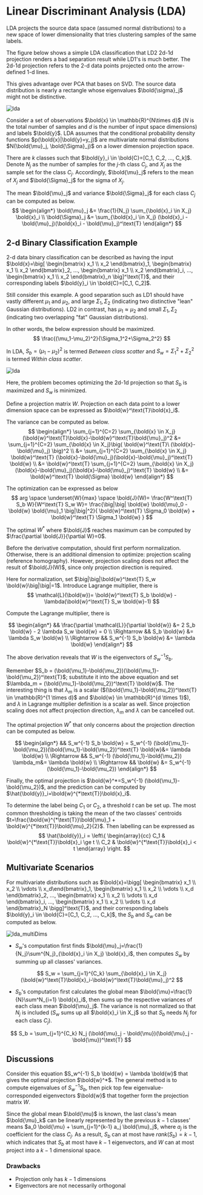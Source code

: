 # Linear Discriminant Analysis (LDA)

LDA projects the source data space (assumed normal distributions) to a new space of lower dimensionality that tries clustering samples of the same labels.

The figure below shows a simple LDA classification that LD2 $2$d-$1$d projection renders a bad separation result while LD1's is much better. The $2$d-$1$d projection refers to the $2$-d data points projected onto the arrow-defined $1$-d lines.
 
This gives advantage over PCA that bases on SVD. The source data distribution is nearly a rectangle whose eigenvalues $\bold{\sigma}_j$ might not be distinctive. 

![lda](imgs/lda.png "lda")

Consider a set of observations $\bold{x} \in \mathbb{R}^{N\times d}$ ($N$ is the total number of samples and $d$ is the number of input space dimensions) and labels $\bold{y}$. LDA assumes that the conditional probability density functions $p(\bold{x}|\bold{y}=y_j)$ are multivariate normal distributions $N(\bold{\mu}_j, \bold{\Sigma}_j)$ on a lower dimension projection space.

There are $k$ classes such that $\bold{y}_i \in \bold{C}=[C_1, C_2, ..., C_k]$. Denote $N_j$ as the number of samples for the $j$-th class $C_j$, and $X_j$ as the sample set for the class $C_j$. Accordingly, $\bold{\mu}_j$ refers to the mean of $X_j$ and $\bold{\Sigma}_j$ for the sigma of $X_j$.

The mean $\bold{\mu}_j$ and variance $\bold{\Sigma}_j$ for each class $C_j$ can be computed as below.
$$
\begin{align*}
\bold{\mu}_j &= \frac{1}{N_j} \sum_{\bold{x}_i \in X_j} \bold{x}_i
\\
\bold{\Sigma}_j &= \sum_{\bold{x}_i \in X_j} (\bold{x}_i - \bold{\mu}_j)(\bold{x}_i - \bold{\mu}_j)^\text{T}
\end{align*}
$$

## $2$-d Binary Classification Example

$2$-d data binary classification can be described as having the input $\bold{x}=\big[ \begin{bmatrix} x_1 \\ x_2 \end{bmatrix}_1, \begin{bmatrix} x_1 \\ x_2 \end{bmatrix}_2, ..., \begin{bmatrix} x_1 \\ x_2 \end{bmatrix}_i, ..., \begin{bmatrix} x_1 \\ x_2 \end{bmatrix}_n \big]^\text{T}$, 
and their corresponding labels $\bold{y}_i \in \bold{C}=[C_1, C_2]$. 

Still consider this example. A good separation such as LD1 should have vastly different $\mu_1$ and $\mu_2$, and large $\Sigma_1, \Sigma_2$ (indicating two distinctive "lean" Gaussian distributions). LD2 in contrast, has $\mu_1 \approx \mu_2$ and small $\Sigma_1, \Sigma_2$ (indicating two overlapping "fat" Gaussian distributions).

In other words, the below expression should be maximized.
$$
\frac{(\mu_1-\mu_2)^2}{\Sigma_1^2+\Sigma_2^2}
$$

In LDA, $S_b=(\mu_1-\mu_2)^2$ is termed *Between class scatter* and $S_w=\Sigma_1^2+\Sigma_2^2$ is termed *Within class scatter*.

![lda](imgs/lda.png "lda")

Here, the problem becomes optimizing the $2$d-$1$d projection so that $S_b$ is maximized and $S_w$ is minimized. 

Define a projection matrix $W$. Projection on each data point to a lower dimension space can be expressed as $\bold{w}^\text{T}\bold{x}_i$.

The variance can be computed as below.
$$
\begin{align*}
    \sum_{j=1}^{C=2} \sum_{\bold{x} \in X_j}
    (\bold{w}^\text{T}\bold{x}-\bold{w}^\text{T}\bold{\mu}_j)^2 &=
    \sum_{j=1}^{C=2} \sum_{\bold{x} \in X_j}\big(
        \bold{w}^\text{T}\ (\bold{x}-\bold{\mu}_j)
    \big)^2
    \\ &=
    \sum_{j=1}^{C=2} \sum_{\bold{x} \in X_j}
    \bold{w}^\text{T} (\bold{x}-\bold{\mu}_j)(\bold{x}-\bold{\mu}_j)^\text{T} \bold{w}
    \\ &=
    \bold{w}^\text{T} \sum_{j=1}^{C=2}  \sum_{\bold{x} \in X_j}
    (\bold{x}-\bold{\mu}_j)(\bold{x}-\bold{\mu}_j)^\text{T} \bold{w}
    \\ &=
    \bold{w}^\text{T} \bold{\Sigma}
     \bold{w}
\end{align*}
$$

The optimization can be expressed as below
$$
arg \space \underset{W}{max} \space
\bold{J}(W)=
\frac{W^\text{T} S_b W}{W^\text{T} S_w W}=
\frac{\big|\big|
    \bold{w} \bold{\mu}_0 - \bold{w} \bold{\mu}_1
\big|\big|^2}{
    \bold{w}^\text{T} \Sigma_0 \bold{w} + 
    \bold{w}^\text{T} \Sigma_1 \bold{w} 
}
$$

The optimal $W^*$ where $\bold{J}$ reaches maximum can be computed by $\frac{\partial \bold{J}}{\partial W}=0$.

Before the derivative computation, should first perform normalization. Otherwise, there is an additional dimension to optimize: projection scaling (reference homography). However, projection scaling does not affect the result of $\bold{J}(W)$, since only projection direction is required.

Here for normalization, set $\big|\big|\bold{w}^\text{T} S_w \bold{w}\big|\big|=1$. Introduce Lagrange multiplier, there is
$$
\mathcal{L}(\bold{w})=
\bold{w}^\text{T} S_b \bold{w} - \lambda(\bold{w}^\text{T} S_w \bold{w}-1)
$$

Compute the Lagrange multiplier, there is

$$
\begin{align*}
    && 
    \frac{\partial \mathcal{L}}{\partial \bold{w}}
    &=
    2 S_b \bold{w} - 2 \lambda S_w \bold{w} = 0
    \\ \Rightarrow && 
    S_b \bold{w} &= \lambda S_w \bold{w}
    \\ \Rightarrow && 
    S_w^{-1} S_b \bold{w} &= \lambda \bold{w}
\end{align*}
$$

The above derivation reveals that $W$ is the eigenvectors of $S_w^{-1} S_b$.

Remember $S_b = (\bold{\mu_1}-\bold{\mu_2})(\bold{\mu_1}-\bold{\mu_2})^\text{T}$; substitute it into the above equation and set $\lambda_m = (\bold{\mu_1}-\bold{\mu_2})^\text{T} \bold{w}$. The interesting thing is that $\lambda_m$ is a scalar ($(\bold{\mu_1}-\bold{\mu_2})^\text{T} \in \mathbb{R}^{1 \times d}$ and $\bold{w} \in \mathbb{R}^{d \times 1}$), and $\lambda$ in Lagrange multiplier definition is a scalar as well. Since projection scaling does not affect projection direction, $\lambda_m$ and $\lambda$ can be cancelled out.

The optimal projection $W^*$ that only concerns about the projection direction can be computed as below.

$$
\begin{align*}
&&
S_w^{-1} S_b \bold{w} = 
S_w^{-1} (\bold{\mu_1}-\bold{\mu_2})(\bold{\mu_1}-\bold{\mu_2})^\text{T} \bold{w}&=
\lambda \bold{w}
\\ \Rightarrow &&
S_w^{-1} (\bold{\mu_1}-\bold{\mu_2}) \lambda_m&=
\lambda \bold{w}
\\ \Rightarrow &&
\bold{w} &= S_w^{-1} (\bold{\mu_1}-\bold{\mu_2}) 
\end{align*}
$$

Finally, the optimal projection is $\bold{w}^*=S_w^{-1} (\bold{\mu_1}-\bold{\mu_2})$,
and the prediction can be computed by $\hat{\bold{y}}_i=\bold{w}^{*\text{T}}\bold{x}_i$.

To determine the label being $C_1$ or $C_2$, a threshold $t$ can be set up. The most common thresholding is taking the mean of the two classes' centroids $t=\frac{\bold{w}^{*\text{T}}\bold{\mu}_1 + \bold{w}^{*\text{T}}\bold{\mu}_2}{2}$. Then labelling can be expressed as
$$
\hat{\bold{y}}_i = 
\left\{
    \begin{array}{cc}
        C_1 & \bold{w}^{*\text{T}}\bold{x}_i \ge t
        \\
        C_2 & \bold{w}^{*\text{T}}\bold{x}_i < t
    \end{array}
\right.
$$

## Multivariate Scenarios

For multivariate distributions such as $\bold{x}=\bigg[ \begin{bmatrix} x_1 \\ x_2 \\ \vdots  \\ x_d\end{bmatrix}_1, \begin{bmatrix} x_1 \\ x_2 \\ \vdots  \\ x_d \end{bmatrix}_2, ..., \begin{bmatrix} x_1 \\ x_2 \\ \vdots  \\ x_d \end{bmatrix}_i, ..., \begin{bmatrix} x_1 \\ x_2 \\ \vdots  \\ x_d \end{bmatrix}_N \bigg]^\text{T}$, 
and their corresponding labels $\bold{y}_i \in \bold{C}=[C_1, C_2, ..., C_k]$, the $S_b$ and $S_w$ can be computed as below.

![lda_multiDims](imgs/lda_multiDims.png "lda_multiDims")

* $S_w$'s computation first finds $\bold{\mu}_j=\frac{1}{N_j}\sum^{N_j}_{\bold{x}_i \in X_j} \bold{x}_i$, then computes $S_w$ by summing up all classes' variances.

$$
S_w = \sum_{j=1}^{C_k} \sum_{\bold{x}_i \in X_j}
(\bold{w}^\text{T}\bold{x}_i-\bold{w}^\text{T}\bold{\mu}_j)^2
$$

* $S_b$'s computation first calculates the global mean $\bold{\mu}=\frac{1}{N}\sum^N_{i=1} \bold{x}_i$, then sums up the respective variances of each class mean $\bold{\mu}_j$. The variance is not normalized so that $N_j$ is included ($S_w$ sums up all $\bold{x}_i \in X_j$ so that $S_b$ needs $N_j$ for each class $C_j$). 
  
$$
S_b = \sum_{j=1}^{C_k} N_j (\bold{\mu}_j - \bold{\mu})(\bold{\mu}_j - \bold{\mu})^\text{T}
$$

## Discussions

Consider this equation $S_w^{-1} S_b \bold{w} = \lambda \bold{w}$ that gives the optimal projection $\bold{w}^*$. The general method is to compute eigenvalues of $S_w^{-1} S_b$, then pick top few eigenvalue-corresponded eigenvectors $\bold{w}$ that together form the projection matrix $W$.

Since the global mean $\bold{\mu}$ is known, the last class's mean $\bold{\mu}_k$ can be linearly represented by the previous $k-1$ classes' means $a_0 \bold{\mu} + \sum_{j=1}^{k-1} a_j \bold{\mu}_j$, where $a_j$ is the coefficient for the class $C_j$. As a result, $S_b$ can at most have $rank(S_b)=k-1$, which indicates that $S_b$ at most have $k-1$ eigenvectors, and $W$ can at most project into a $k-1$ dimensional space.

### Drawbacks

* Projection only has $k-1$ dimensions
* Eigenvectors are not necessarily orthogonal